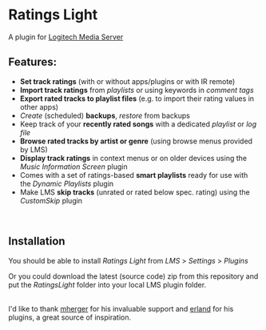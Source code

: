 Ratings Light
====

A plugin for [Logitech Media Server](https://github.com/Logitech/slimserver)<br>

## Features:

* **Set track ratings** (with or without apps/plugins or with IR remote)
* **Import track ratings** from *playlists* or using keywords in *comment tags*
* **Export rated tracks to playlist files** (e.g. to import their rating values in other apps)
* *Create* (scheduled) **backups**, *restore* from backups
* Keep track of your **recently rated songs** with a dedicated *playlist* or *log file*
* **Browse rated tracks by artist or genre** (using browse menus provided by LMS)
* **Display track ratings** in context menus or on older devices using the *Music Information Screen* plugin
* Comes with a set of ratings-based **smart playlists** ready for use with the *Dynamic Playlists* plugin
* Make LMS **skip tracks** (unrated or rated below spec. rating) using the *CustomSkip* plugin
<br>

## Installation

You should be able to install *Ratings Light* from *LMS* > *Settings* > *Plugins*

Or you could download the latest (source code) zip from this repository and put the *RatingsLight* folder into your local LMS plugin folder.
<br><br>


I'd like to thank [mherger](https://github.com/mherger) for his invaluable support and [erland](https://github.com/erland) for his plugins, a great source of inspiration.